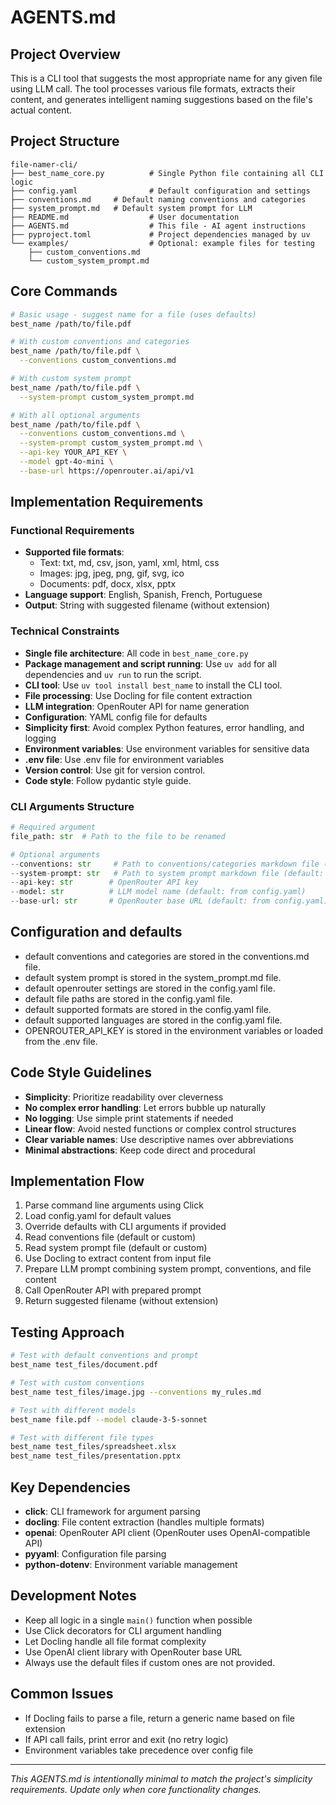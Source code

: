 # AGENTS.md

## Project Overview

This is a CLI tool that suggests the most appropriate name for any given file using LLM call. The tool processes various file formats, extracts their content, and generates intelligent naming suggestions based on the file's actual content.

## Project Structure

```
file-namer-cli/
├── best_name_core.py          # Single Python file containing all CLI logic
├── config.yaml                # Default configuration and settings
├── conventions.md     # Default naming conventions and categories
├── system_prompt.md   # Default system prompt for LLM
├── README.md                  # User documentation
├── AGENTS.md                  # This file - AI agent instructions
├── pyproject.toml             # Project dependencies managed by uv
└── examples/                  # Optional: example files for testing
    ├── custom_conventions.md
    └── custom_system_prompt.md
```

## Core Commands


```bash
# Basic usage - suggest name for a file (uses defaults)
best_name /path/to/file.pdf

# With custom conventions and categories
best_name /path/to/file.pdf \
  --conventions custom_conventions.md

# With custom system prompt
best_name /path/to/file.pdf \
  --system-prompt custom_system_prompt.md

# With all optional arguments
best_name /path/to/file.pdf \
  --conventions custom_conventions.md \
  --system-prompt custom_system_prompt.md \
  --api-key YOUR_API_KEY \
  --model gpt-4o-mini \
  --base-url https://openrouter.ai/api/v1
```

## Implementation Requirements

### Functional Requirements
- **Supported file formats**:
  - Text: txt, md, csv, json, yaml, xml, html, css
  - Images: jpg, jpeg, png, gif, svg, ico
  - Documents: pdf, docx, xlsx, pptx
- **Language support**: English, Spanish, French, Portuguese
- **Output**: String with suggested filename (without extension)

### Technical Constraints
- **Single file architecture**: All code in `best_name_core.py`
- **Package management and script running**: Use `uv add` for all dependencies and `uv run` to run the script.
- **CLI tool**: Use `uv tool install best_name` to install the CLI tool.
- **File processing**: Use Docling for file content extraction
- **LLM integration**: OpenRouter API for name generation
- **Configuration**: YAML config file for defaults
- **Simplicity first**: Avoid complex Python features, error handling, and logging
- **Environment variables**: Use environment variables for sensitive data
- **.env file**: Use .env file for environment variables
- **Version control**: Use git for version control.
- **Code style**: Follow pydantic style guide.

### CLI Arguments Structure
```python
# Required argument
file_path: str  # Path to the file to be renamed

# Optional arguments
--conventions: str     # Path to conventions/categories markdown file (default: conventions.md)
--system-prompt: str   # Path to system prompt markdown file (default: system_prompt.md)
--api-key: str        # OpenRouter API key
--model: str          # LLM model name (default: from config.yaml)
--base-url: str       # OpenRouter base URL (default: from config.yaml)
```

## Configuration and defaults
- default conventions and categories are stored in the conventions.md file.
- default system prompt is stored in the system_prompt.md file.
- default openrouter settings are stored in the config.yaml file.
- default file paths are stored in the config.yaml file.
- default supported formats are stored in the config.yaml file.
- default supported languages are stored in the config.yaml file.
- OPENROUTER_API_KEY is stored in the environment variables or loaded from the .env file.


## Code Style Guidelines

- **Simplicity**: Prioritize readability over cleverness
- **No complex error handling**: Let errors bubble up naturally
- **No logging**: Use simple print statements if needed
- **Linear flow**: Avoid nested functions or complex control structures
- **Clear variable names**: Use descriptive names over abbreviations
- **Minimal abstractions**: Keep code direct and procedural

## Implementation Flow

1. Parse command line arguments using Click
2. Load config.yaml for default values
3. Override defaults with CLI arguments if provided
4. Read conventions file (default or custom)
5. Read system prompt file (default or custom)
6. Use Docling to extract content from input file
7. Prepare LLM prompt combining system prompt, conventions, and file content
8. Call OpenRouter API with prepared prompt
9. Return suggested filename (without extension)

## Testing Approach

```bash
# Test with default conventions and prompt
best_name test_files/document.pdf

# Test with custom conventions
best_name test_files/image.jpg --conventions my_rules.md

# Test with different models
best_name file.pdf --model claude-3-5-sonnet

# Test with different file types
best_name test_files/spreadsheet.xlsx
best_name test_files/presentation.pptx
```

## Key Dependencies

- **click**: CLI framework for argument parsing
- **docling**: File content extraction (handles multiple formats)
- **openai**: OpenRouter API client (OpenRouter uses OpenAI-compatible API)
- **pyyaml**: Configuration file parsing
- **python-dotenv**: Environment variable management

## Development Notes

- Keep all logic in a single `main()` function when possible
- Use Click decorators for CLI argument handling
- Let Docling handle all file format complexity
- Use OpenAI client library with OpenRouter base URL
- Always use the default files if custom ones are not provided.

## Common Issues

- If Docling fails to parse a file, return a generic name based on file extension
- If API call fails, print error and exit (no retry logic)
- Environment variables take precedence over config file

---

*This AGENTS.md is intentionally minimal to match the project's simplicity requirements. Update only when core functionality changes.*